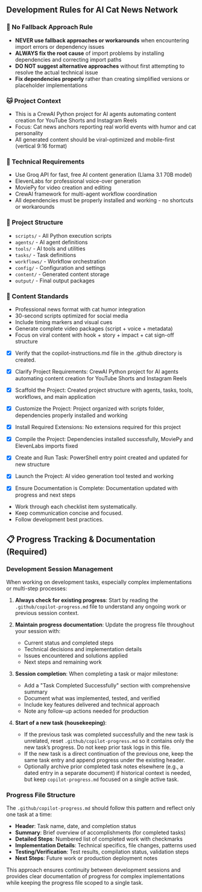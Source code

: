 <!-- Use this file to provide workspace-specific custom instructions to Copilot. For more details, visit https://code.visualstudio.com/docs/copilot/copilot-customization#_use-a-githubcopilotinstructionsmd-file -->

## Development Rules for AI Cat News Network

### 🚫 No Fallback Approach Rule
- **NEVER use fallback approaches or workarounds** when encountering import errors or dependency issues
- **ALWAYS fix the root cause** of import problems by installing dependencies and correcting import paths
- **DO NOT suggest alternative approaches** without first attempting to resolve the actual technical issue
- **Fix dependencies properly** rather than creating simplified versions or placeholder implementations

### 🐱 Project Context
- This is a CrewAI Python project for AI agents automating content creation for YouTube Shorts and Instagram Reels
- Focus: Cat news anchors reporting real world events with humor and cat personality
- All generated content should be viral-optimized and mobile-first (vertical 9:16 format)

### 🔧 Technical Requirements
- Use Groq API for fast, free AI content generation (Llama 3.1 70B model)
- ElevenLabs for professional voice-over generation
- MoviePy for video creation and editing
- CrewAI framework for multi-agent workflow coordination
- All dependencies must be properly installed and working - no shortcuts or workarounds

### 📁 Project Structure
- `scripts/` - All Python execution scripts
- `agents/` - AI agent definitions
- `tools/` - AI tools and utilities
- `tasks/` - Task definitions
- `workflows/` - Workflow orchestration
- `config/` - Configuration and settings
- `content/` - Generated content storage
- `output/` - Final output packages

### 🎯 Content Standards
- Professional news format with cat humor integration
- 30-second scripts optimized for social media
- Include timing markers and visual cues
- Generate complete video packages (script + voice + metadata)
- Focus on viral content with hook + story + impact + cat sign-off structure

- [x] Verify that the copilot-instructions.md file in the .github directory is created.

- [x] Clarify Project Requirements: CrewAI Python project for AI agents automating content creation for YouTube Shorts and Instagram Reels

- [x] Scaffold the Project: Created project structure with agents, tasks, tools, workflows, and main application

- [x] Customize the Project: Project organized with scripts folder, dependencies properly installed and working

- [x] Install Required Extensions: No extensions required for this project

- [x] Compile the Project: Dependencies installed successfully, MoviePy and ElevenLabs imports fixed

- [x] Create and Run Task: PowerShell entry point created and updated for new structure

- [x] Launch the Project: AI video generation tool tested and working

- [x] Ensure Documentation is Complete: Documentation updated with progress and next steps

<!--
## Execution Guidelines
PROGRESS TRACKING:
- If any tools are available to manage the above todo list, use it to track progress through this checklist.
- After completing each step, mark it complete and add a summary.
- Read current todo list status before starting each new step.

COMMUNICATION RULES:
- Avoid verbose explanations or printing full command outputs.
- If a step is skipped, state that briefly (e.g. "No extensions needed").
- Do not explain project structure unless asked.
- Keep explanations concise and focused.

DEVELOPMENT RULES:
- Use '.' as the working directory unless user specifies otherwise.
- Avoid adding media or external links unless explicitly requested.
- Use placeholders only with a note that they should be replaced.
- Use VS Code API tool only for VS Code extension projects.
- Once the project is created, it is already opened in Visual Studio Code—do not suggest commands to open this project in Visual Studio again.
- If the project setup information has additional rules, follow them strictly.

LANGUAGE RULES:
- ALL code, comments, variable names, function names, class names, and docstrings MUST be written in English.
- This applies regardless of the language the user communicates in.
- Use clear, descriptive English names for all code elements.
- Comments should explain the "why" not the "what" and be written in proper English.

FOLDER CREATION RULES:
- Always use the current directory as the project root.
- If you are running any terminal commands, use the '.' argument to ensure that the current working directory is used ALWAYS.
- Do not create a new folder unless the user explicitly requests it besides a .vscode folder for a tasks.json file.
- If any of the scaffolding commands mention that the folder name is not correct, let the user know to create a new folder with the correct name and then reopen it again in vscode.

EXTENSION INSTALLATION RULES:
- Only install extension specified by the get_project_setup_info tool. DO NOT INSTALL any other extensions.

PROJECT CONTENT RULES:
- If the user has not specified project details, assume they want a "Hello World" project as a starting point.
- Avoid adding links of any type (URLs, files, folders, etc.) or integrations that are not explicitly required.
- Avoid generating images, videos, or any other media files unless explicitly requested.
- If you need to use any media assets as placeholders, let the user know that these are placeholders and should be replaced with the actual assets later.
- Ensure all generated components serve a clear purpose within the user's requested workflow.
- If a feature is assumed but not confirmed, prompt the user for clarification before including it.
- If you are working on a VS Code extension, use the VS Code API tool with a query to find relevant VS Code API references and samples related to that query.

TASK COMPLETION RULES:
- Your task is complete when:
  - Project is successfully scaffolded and compiled without errors
  - copilot-instructions.md file in the .github directory exists in the project
  - README.md file exists and is up to date
  - User is provided with clear instructions to debug/launch the project

Before starting a new task in the above plan, update progress in the plan.
-->
- Work through each checklist item systematically.
- Keep communication concise and focused.
- Follow development best practices.

## 📋 Progress Tracking & Documentation (Required)

### Development Session Management
When working on development tasks, especially complex implementations or multi-step processes:

1. **Always check for existing progress**: Start by reading the `.github/copilot-progress.md` file to understand any ongoing work or previous session context.

2. **Maintain progress documentation**: Update the progress file throughout your session with:
   - Current status and completed steps
   - Technical decisions and implementation details
   - Issues encountered and solutions applied
   - Next steps and remaining work

3. **Session completion**: When completing a task or major milestone:
   - Add a "Task Completed Successfully" section with comprehensive summary
   - Document what was implemented, tested, and verified
   - Include key features delivered and technical approach
   - Note any follow-up actions needed for production

4. **Start of a new task (housekeeping)**:
   - If the previous task was completed successfully and the new task is unrelated, reset `.github/copilot-progress.md` so it contains only the new task’s progress. Do not keep prior task logs in this file.
   - If the new task is a direct continuation of the previous one, keep the same task entry and append progress under the existing header.
   - Optionally archive prior completed task notes elsewhere (e.g., a dated entry in a separate document) if historical context is needed, but keep `copilot-progress.md` focused on a single active task.

### Progress File Structure
The `.github/copilot-progress.md` should follow this pattern and reflect only one task at a time:
- **Header**: Task name, date, and completion status
- **Summary**: Brief overview of accomplishments (for completed tasks)
- **Detailed Steps**: Numbered list of completed work with checkmarks
- **Implementation Details**: Technical specifics, file changes, patterns used
- **Testing/Verification**: Test results, compilation status, validation steps
- **Next Steps**: Future work or production deployment notes

This approach ensures continuity between development sessions and provides clear documentation of progress for complex implementations while keeping the progress file scoped to a single task.